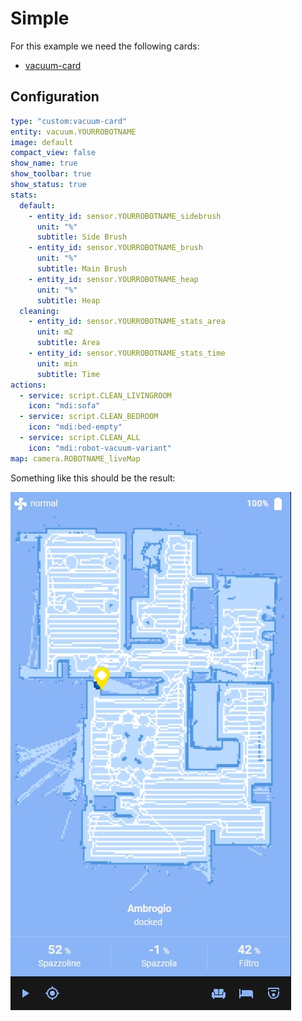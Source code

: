 # Simple

For this example we need the following cards:

- [vacuum-card](https://github.com/denysdovhan/vacuum-card)

## Configuration

```yaml
type: "custom:vacuum-card"
entity: vacuum.YOURROBOTNAME
image: default
compact_view: false
show_name: true
show_toolbar: true
show_status: true
stats:
  default:
    - entity_id: sensor.YOURROBOTNAME_sidebrush
      unit: "%"
      subtitle: Side Brush
    - entity_id: sensor.YOURROBOTNAME_brush
      unit: "%"
      subtitle: Main Brush
    - entity_id: sensor.YOURROBOTNAME_heap
      unit: "%"
      subtitle: Heap
  cleaning:
    - entity_id: sensor.YOURROBOTNAME_stats_area
      unit: m2
      subtitle: Area
    - entity_id: sensor.YOURROBOTNAME_stats_time
      unit: min
      subtitle: Time
actions:
  - service: script.CLEAN_LIVINGROOM
    icon: "mdi:sofa"
  - service: script.CLEAN_BEDROOM
    icon: "mdi:bed-empty"
  - service: script.CLEAN_ALL
    icon: "mdi:robot-vacuum-variant"
map: camera.ROBOTNAME_liveMap
```

Something like this should be the result:

![Preview](../../../../assets/images/custom_vacuum_card.jpg)
